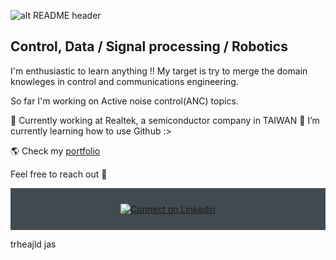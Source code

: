![alt README header](https://mcdn.wallpapersafari.com/medium/18/28/MeBqFd.jpg)

## Control, Data / Signal processing / Robotics
I'm enthusiastic to learn anything !! My target is try to merge the domain knowleges in control and communications engineering.

So far I'm working on Active noise control(ANC) topics.

🔭 Currently working at Realtek, a semiconductor company in TAIWAN
🌱 I’m currently learning how to use Github :>

🌎 Check my [portfolio](https://www.facebook.com/EvanYeh1018/)

Feel free to reach out 💬

<div align="center" style="background:#414a50; padding: 25px 0;">
     <a href="https://www.linkedin.com/in/yu-yeh-163543198/">
        <img src="https://raw.githubusercontent.com/Iwi4a/iwi4a/master/assets/linkedin.svg" alt="Connect on Linkedin">
    </a>
</div>

trheajld jas